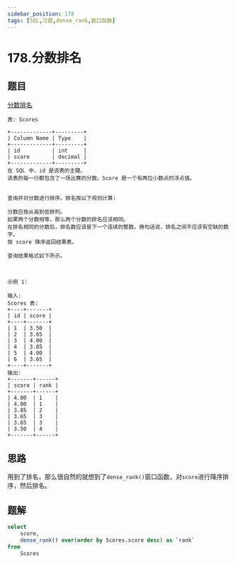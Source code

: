 ```yaml
---
sidebar_position: 178
tags: [SQL,习题,dense_rank,窗口函数]
---
```


# 178.分数排名
## 题目
[分数排名](https://leetcode.cn/problems/rank-scores/description/)

```text
表: Scores

+-------------+---------+
| Column Name | Type    |
+-------------+---------+
| id          | int     |
| score       | decimal |
+-------------+---------+
在 SQL 中，id 是该表的主键。
该表的每一行都包含了一场比赛的分数。Score 是一个有两位小数点的浮点值。
 

查询并对分数进行排序。排名按以下规则计算:

分数应按从高到低排列。
如果两个分数相等，那么两个分数的排名应该相同。
在排名相同的分数后，排名数应该是下一个连续的整数。换句话说，排名之间不应该有空缺的数字。
按 score 降序返回结果表。

查询结果格式如下所示。

 

示例 1:

输入: 
Scores 表:
+----+-------+
| id | score |
+----+-------+
| 1  | 3.50  |
| 2  | 3.65  |
| 3  | 4.00  |
| 4  | 3.85  |
| 5  | 4.00  |
| 6  | 3.65  |
+----+-------+
输出: 
+-------+------+
| score | rank |
+-------+------+
| 4.00  | 1    |
| 4.00  | 1    |
| 3.85  | 2    |
| 3.65  | 3    |
| 3.65  | 3    |
| 3.50  | 4    |
+-------+------+

```

## 思路
用到了排名，那么很自然的就想到了`dense_rank()`窗口函数，对`score`进行降序排序，然后排名。
## 题解
```sql
select
    score,
    dense_rank() over(order by Scores.score desc) as `rank`
from
    Scores
```